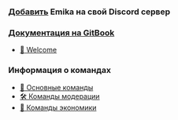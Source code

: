 ### [Добавить](https://discord.com/oauth2/authorize?client_id=1089857134323306526&permissions=412656069750&scope=applications.commands%20bot) Emika на свой Discord сервер


### [Документация на GitBook](https://emika.ehd.lol)


* [💜 Welcome](README.md)

### Информация о командах

* [🌟 Основные команды](gitbook/cmds-info/general.md)
* [🛠 Команды модерации](gitbook/cmds-info/moderation.md)
* [💸 Команды экономики](gitbook/cmds-info/economy.md)